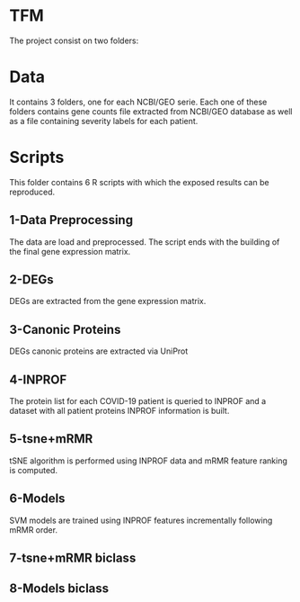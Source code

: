 # TFM
The project consist on two folders:

# Data
It contains 3 folders, one for each NCBI/GEO serie. Each one of these folders contains gene counts file extracted from NCBI/GEO database as well as a file containing severity labels for each patient.

# Scripts
This folder contains 6 R scripts with which the exposed results can be reproduced.
## 1-Data Preprocessing
The data are load and preprocessed. The script ends with the building of the final gene expression matrix.
## 2-DEGs
DEGs are extracted from the gene expression matrix.
## 3-Canonic Proteins
DEGs canonic proteins are extracted via UniProt
## 4-INPROF
The protein list for each COVID-19 patient is queried to INPROF and a dataset with all patient proteins INPROF information is built.
## 5-tsne+mRMR
tSNE algorithm is performed using INPROF data and mRMR feature ranking is computed.
## 6-Models
SVM models are trained using INPROF features incrementally following mRMR order.
## 7-tsne+mRMR biclass

## 8-Models biclass
